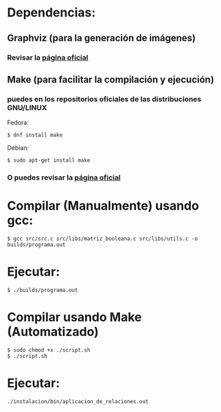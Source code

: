 # Dependencias:

## Graphviz (para la generación de imágenes)
### Revisar la [página oficial](https://graphviz.org/download/)    
## Make (para facilitar la compilación y ejecución)
### puedes en los repositorios oficiales de las distribuciones GNU/LINUX
Fedora:
    
    $ dnf install make
Debian: 
   
    $ sudo apt-get install make
### O puedes revisar la [página oficial](https://www.gnu.org/software/make/)


# Compilar (Manualmente) usando gcc:
    $ gcc src/src.c src/libs/matriz_booleana.c src/libs/utils.c -o builds/programa.out

# Ejecutar:
    $ ./builds/programa.out

# Compilar usando Make (Automatizado)
    $ sudo chmod +x ./script.sh
    $ ./script.sh

# Ejecutar:
    ./instalacion/bin/aplicacion_de_relaciones.out
